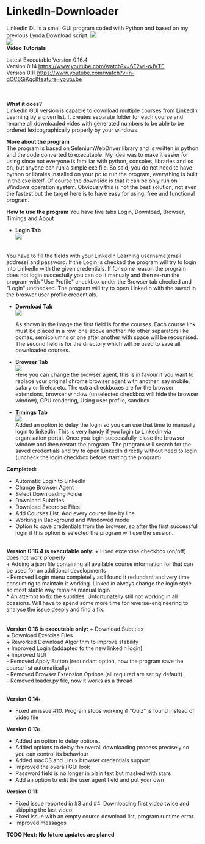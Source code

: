 # LinkedIn-Downloader
LinkedIn DL  is a small GUI program coded with Python and based on my previous Lynda Download script.
<image src="https://i.gyazo.com/6a863b99d7f27552c6408d49994f865e.png"><br>
<img src="https://i.imgur.com/SrpYArO.png"></img><br>
<b>Video Tutorials</b></br>

Latest Executable Version 0.16.4 </br>
Version 0.14 https://www.youtube.com/watch?v=6E2wi-oJVTE</br>
Version 0.11 https://www.youtube.com/watch?v=n-qCC6SiKgc&feature=youtu.be</br>

<br><br>
<b>What it does?</b></br>
LinkedIn GUI version is capable to download multiple courses from LinkedIn Learning by a given list. It creates separate folder for each course and rename all downloaded vides with generated numbers to be able to be ordered lexicographically properly by your windows.

<b>More about the program</b></br>
 The program is based on SeleniumWebDriver library and is written in python and the code converted to executable. My idea was to make it easier for using since not everyone is familiar with python, consoles, libraries and so on, but anyone can run a simple exe file. So said, you do not need to have python or libraies installed on your pc to run the program, everything is built in the exe istelf. Of course the downside is that it can be only run on Windows operation system. Obviously this is not the best solution, not even the fastest but the target here is to have easy for using, free and functional program. 
 

<b>How to use the program</b>
You have five tabs Login, Download, Browser, Timings and About


 - <b>Login Tab </b></br>
  <img src="https://i.gyazo.com/bd85da3f61163956f8e234106e5aa6d2.png"></img>
 </br>
   You have to fill the fields with your LinkedIn Learning username(email address) and password. If the Login is checked the program        will try to login into LinkedIn with the given credentials. If for some reason the program does not login succesfully you can do        it manualy and then re-run the program with "Use Profile" checkbox under the Browser tab checked and "Login" unchecked. The program      will try to open LinkedIn with the saved in the broswer user profile credentials.
</br>
  
 - <b>Download Tab </b> </br>
<img src="https://i.gyazo.com/897e1fd6c42eb5f24dfa7a91b28d4679.png"></img></br>
  
   As shown in the image the first field is for the courses. Each course link must be placed in a row, one above another. No other          separators like comas, semicolumns or one after another with space will be recognised. 
   The second field is for the directory which will be used to save all downloaded courses.</br>
  
  
 - <b>Browser Tab </b></br>
 <img src="https://i.gyazo.com/e8b69412e3572f283c99ff418d146d0e.png"></img></br>
     Here you can change the browser agent, this is in favour if you want to replace your original chrome browser agent with another, say    mobile, safary or firefox etc.
   The extra checkboxes are for the browser extensions, browser window (unselected checkbox will hide the browser window), GPU              rendering, Using user profile, sandbox.  </br>
   
 - <b>Timings Tab</b></br>
 <img src="https://i.gyazo.com/ab261d35d66daebea23a9e47f5eca874.png"></img></br>
 Added an option to delay the login so you can use that time to manually login to linkedIn. This is very handy if you login to Linkedin via organisation portal. Once you login successfully, close the browser window and then restart the program. The program will search for the saved credentials and try to open LinkedIn directly without need to login (uncheck the login checkbox before starting the program).

  
<b>Completed:</b>
- Automatic Login to LinkedIn
- Change Browser Agent
- Select Downloading Folder
- Download Subtitles
- Download Excercise Files
- Add Courses List. Add every course line by line
- Working in Background and Windowed mode
- Option to save credentials from the browser, so after the first successful login if this option is selected the program will use the session.

</br>
<b>Version 0.16.4 is executable only:</b>
   + Fixed excercise checkbox (on/off) does not work properly</br>
   + Adding a json file containing all available course information for that can be used for an additional developments</br>
   - Removed Login menu completelly as I found it redundant and very time consuming to maintain it working. Linked in always change the login style so most stable way remains manual login</br>
   * An attempt to fix the subtitles. Unfortunatelly still not working in all ocasions. Will have to spend some more time for reverse-engineering to analyse the issue deeply and find a fix.</br>
 
</br>
</br>
<b>Version 0.16 is executable only:</b>
  + Download Subtitles</br>
  + Download Exercise Files</br> 
  + Reworked Download Algorithm to improve stability</br>
  + Improved Login (addapted to the new linkedin login)</br>
  + Improved GUI</br>
  - Removed Apply Button (redundant option, now the program save the course list automatically)</br>
  - Removed Browser Extension Options (all required are set by default)</br>
  - Removed loader.py file, now it works as a thread </br>  
</br>

<b>Version 0.14:</b>
- Fixed an issue #10. Program stops working if "Quiz" is found instead of video file

<b>Version 0.13:</b>
- Added an option to delay options. 
- Added options to delay the overall downloading process precisely so you can control its behaviour
- Added macOS and Linux browser credentials support 
- Improved the overall GUI look 
- Password field is no longer in plain text but masked with stars
- Add an option to edit the user agent field and put your own

<b>Version 0.11:</b>
   - Fixed issue reported in #3 and #4. Downloading first video twice and skipping the last video
   - Fixed issue with an empty course download list, program runtime error.
   - Improved messages
   
<b>TODO Next:</b>
  <b> No future updates are planed</b>
 

